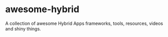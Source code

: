 awesome-hybrid
==============

A collection of awesome Hybrid Apps frameworks, tools, resources, videos and shiny things.

